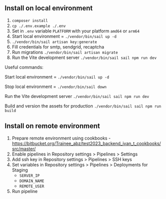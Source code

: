## Install on local environment
1. `composer install`
2. `cp ./.env.example ./.env `
3. Set in `.env` variable `PLATFORM` with your platform `amd64` or `arm64`
3. Start local environment = `./vendor/bin/sail up -d`
4. `./vendor/bin/sail artisan key:generate`
5. Fill credentials for smtp, sendgrid, recaptcha
6. Run migrations `./vendor/bin/sail artisan migrate`
7. Run the Vite development server `./vendor/bin/sail sail npm run dev`

Useful commands:

Start local environment = `./vendor/bin/sail up -d`

Stop local environment = `./vendor/bin/sail down`

Run the Vite development server `./vendor/bin/sail sail npm run dev`

Build and version the assets for production `./vendor/bin/sail sail npm run build`

## Install on remote environment
1. Prepare remote environment using cookbooks - https://bitbucket.org/Trainee_abz/test2023_backend_ivan_t_cookbooks/src/master/
2. Enable pipelines in Repository settings > Pipelines > Settings
3. Add ssh key in Repository settings > Pipelines > SSH keys
4. Set variables in Repository settings > Pipelines > Deployments for Staging 
   - `SERVER_IP`
   - `DOMAIN_NAME`
   - `REMOTE_USER`
5. Run pipeline
